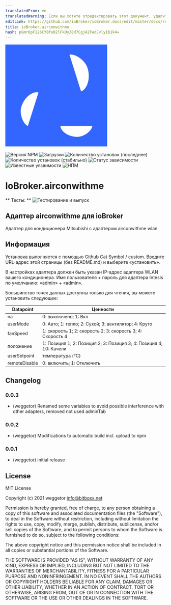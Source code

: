 ```yaml
---
translatedFrom: en
translatedWarning: Если вы хотите отредактировать этот документ, удалите поле «translatedFrom», в противном случае этот документ будет снова автоматически переведен
editLink: https://github.com/ioBroker/ioBroker.docs/edit/master/docs/ru/adapterref/iobroker.airconwithme/README.md
title: ioBroker.airconwithme
hash: pGmr6pF126CYBfu02lFkOyZ8d7CgjA2FadJvlyIb1k4=
---
```

![Логотип](../../../en/adapterref/iobroker.airconwithme/admin/airconwithme.png)

![Версия NPM](http://img.shields.io/npm/v/iobroker.airconwithme.svg)
![Загрузки](https://img.shields.io/npm/dm/iobroker.airconwithme.svg)
![Количество установок (последнее)](http://iobroker.live/badges/airconwithme-installed.svg)
![Количество установок (стабильно)](http://iobroker.live/badges/airconwithme-stable.svg)
![Статус зависимости](https://img.shields.io/david/weggetor/iobroker.airconwithme.svg)
![Известные уязвимости](https://snyk.io/test/github/weggetor/ioBroker.airconwithme/badge.svg)
![НПМ](https://nodei.co/npm/iobroker.airconwithme.png?downloads=true)

# IoBroker.airconwithme
** Тесты: ** ![Тестирование и выпуск](https://github.com/weggetor/ioBroker.airconwithme/workflows/Test%20and%20Release/badge.svg)

## Адаптер airconwithme для ioBroker
Адаптер для кондиционера Mitsubishi с адаптером airconwithme wlan

## Информация
Установка выполняется с помощью Github Cat Symbol / custom. Введите URL-адрес этой страницы (без README.md) и выберите «установить».

В настройках адаптера должен быть указан IP-адрес адаптера WLAN вашего кондиционера. Имя пользователя + пароль для адаптера Intesis по умолчанию: «admin» + «admin».

Большинство точек данных доступны только для чтения, вы можете установить следующее:

| Datapoint | Ценности |
|----------|----------|
| на | 0: выключено; 1: Вкл |
| userMode | 0: Авто; 1: тепло; 2: Сухой; 3: вентилятор; 4: Круто |
| fanSpeed | 1: скорость 1; 2: скорость 2; 3: скорость 3; 4: Скорость 4 |
| положение | 1: Позиция 1; 2: Позиция 2; 3: Позиция 3; 4: Позиция 4; 10: Качели |
| userSetpoint | температура (°C) |
| remoteDisable | 0: включить; 1: Отключить |

## Changelog
### 0.0.3
* (weggetor) Renamed some variables to avoid possible interference with other adapters, removed not used adminTab

### 0.0.2
* (weggetor) Modifications to automatic build incl. upload to npm

### 0.0.1
* (weggetor) initial release

## License
MIT License

Copyright (c) 2021 weggetor <info@bitboxx.net>

Permission is hereby granted, free of charge, to any person obtaining a copy
of this software and associated documentation files (the "Software"), to deal
in the Software without restriction, including without limitation the rights
to use, copy, modify, merge, publish, distribute, sublicense, and/or sell
copies of the Software, and to permit persons to whom the Software is
furnished to do so, subject to the following conditions:

The above copyright notice and this permission notice shall be included in all
copies or substantial portions of the Software.

THE SOFTWARE IS PROVIDED "AS IS", WITHOUT WARRANTY OF ANY KIND, EXPRESS OR
IMPLIED, INCLUDING BUT NOT LIMITED TO THE WARRANTIES OF MERCHANTABILITY,
FITNESS FOR A PARTICULAR PURPOSE AND NONINFRINGEMENT. IN NO EVENT SHALL THE
AUTHORS OR COPYRIGHT HOLDERS BE LIABLE FOR ANY CLAIM, DAMAGES OR OTHER
LIABILITY, WHETHER IN AN ACTION OF CONTRACT, TORT OR OTHERWISE, ARISING FROM,
OUT OF OR IN CONNECTION WITH THE SOFTWARE OR THE USE OR OTHER DEALINGS IN THE
SOFTWARE.
